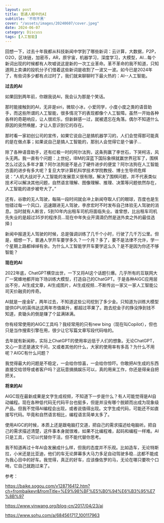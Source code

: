```yaml
---
layout: post
title: 普通人眼中的AI
subtitle: '不吹不黑'
cover: "/assets/images/20240607/cover.jpeg"
date: 2024-06-07
category: Discuss
tags: [人工智能]
---
```

回想一下，过去十年我都从科技新闻中学到了哪些新词：云计算，大数据，P2P，O2O，区块链，加密币，AR，原宇宙，机器学习，深度学习，大模型，AI...每个新词出现的时候都有人吹嘘说这是新的一次工业革命。革不革命的我不知道，只知道网上卖课的投机分子们借着这些新词是收割了一波又一波。如今已是2024年了，有些词多少都有点过时了，我们就来聊聊时下最火热的：AI--人工智能。

**过去的AI**

如果回到两年前，你跟我说AI，我会认为那是个笑话。

那时能接触到的AI，无非是siri，微软小冰，小爱同学，小度小度之类的语音助手，而这些所谓的人工智能，很多情况下的表现都像个人工智障。虽然一开始各种各样的奇葩响应，让人很欢乐，但新鲜感一过，就被遗忘在角落。偶尔不知道什么原因的突然唤醒，才让人意识到它的存在。

那时看一家初创公司的宣传，如果它说自己是搞机器学习的，人们会觉得那可能真的是在做点事；如果说自己是搞人工智能的，那别人会觉得它是个骗子...

除了各种语音助手，还有红极一时的阿尔法狗，这条狗赢了李世石，下哭柯洁，风头无两。我一直有个问题：上世纪，IBM的深蓝下国际象棋就赢世界冠军了，围棋怎么过这么多年才赢？阿尔法狗是不是占了硬件进步的便宜？阿尔法狗在人工智能方面的进步有多大呢？复旦大学计算机科学技术学院教授、博士生导师危辉说：“人机大战对于人工智能的发展意义很有限。解决了围棋问题，并不代表类似技术可以解决其他问题，自然语言理解、图像理解、推理、决策等问题依然存在，人工智能的进步被夸大了。”

还有，谷歌的无人驾驶，每隔一段时间就会冲上新闻夺取人们的眼球，百度也是生怕错过每一个风口，迅速跟进无人驾驶，李彦宏时不时发布自己体验无人驾驶的消息。当时就有人断言，5到10年内出租车司机将面临失业。谁曾想，比出租车司机先失业的是超过35岁的程序员...现在中年失业开滴滴仍然是送外卖之外的最佳选择:) 

新闻中报道无人驾驶的时候，总是强调训练了几千个小时，行驶了几千万公里。但是，细想一下，普通人学开车要学多久？一个月？多了，要不是法律不允许，学一个星期上路都绰绰有余。为什么人工智能学开车要学这么久？是不是因为你还不够智能？

**现在的AI**

2022年底，ChatGPT横空出世，一下又将AI这个话题引爆。几乎所有的互联网大厂一窝蜂地都开始下场训练大模型，打造自己的ChatGPT。于是各种AIGC应用层出不穷，AI生成文章，AI生成图片，AI生成视频...不断传出一家又一家人工智能公司天价融资的传奇。

AI就是一座金矿，两年过去，不知道这些公司挖到了多少金。只知道为训练大模型提供GPU的英伟达这两年市值飙升，都超过苹果了。跑去挖金子的挣没挣到钱不知道，卖锄头的倒是赚了个盆满钵满。

你有经常使用的AIGC工具吗？我经常用的只有new bing（现在叫Copilot），但也只是当作搜索引擎在用，很少让它写篇文章写段代码啥的。

去年就有新闻称，实际上ChatGPT的使用率远低于人们的想象。无论ChatGPT，文心一言还是通文千问，又或者其他的什么，大家的使用率有多高？为什么不用呢？AIGC有什么问题？

我觉得最大的问题是不稳定，一会给你惊喜，一会给你惊吓。你敢把AI生成的东西直接交给领导或者客户吗？这玩意搞搞娱乐可以，真的用来工作，你还是得亲自把把关。

**将来的AI**

AIGC现在最新成果是文字生成视频，不知道下一步是什么？有人可能觉得是AI自动编程。现在各种低代码无代码平台也挺多，但是并没有哪个脱颖而出成为现象级产品。但我不觉得AI编程会出现，或者说值得出现。文字生成代码，可能还不如直接写代码。毕竟和自然语言相比，编程语言简单太多了。

使用AIGC的时候，本质上还是跟电脑打交道，把自己的需求描述给电脑听。把自己的需求描述清楚，这件事本身就很难，如果不比编程难，起码和编程一样难。AI只是工具，它可以代替你干活，但不能代替你思考。

我不知道再过十年AI会发展成什么样，但我的态度并不乐观。比如造车，无论特斯拉，小米还是比亚迪，他们的车无论屏幕多大马力多足自动驾驶多稳...这都不能成为我心目中的好车。我觉得，真正的好车，应该像佐罗的马，无论在哪只要吹个口哨，它自己就跑过来了。


参考：

https://baike.sogou.com/v128716412.htm?ch=frombaikevr&fromTitle=%E9%98%BF%E5%B0%94%E6%B3%95%E7%8B%97

https://www.yinwang.org/blog-cn/2017/04/23/ai

https://www.sohu.com/a/684561717_100117963